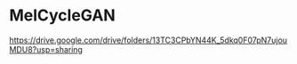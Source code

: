 # MelCycleGAN

https://drive.google.com/drive/folders/13TC3CPbYN44K_5dkq0F07pN7ujouMDU8?usp=sharing
